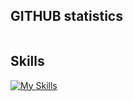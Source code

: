 ## GITHUB statistics
<img align="center" src="https://github-readme-stats.vercel.app/api?username=wildergd&include_all_commits=true&count_private=true&show_icons=true&line_height=20&title_color=2B5BBD&icon_color=1124BB&text_color=A1A1A1&bg_color=ffffff" alt="" />

## Skills
[![My Skills](https://skillicons.dev/icons?i=html,css,bootstrap,materialui,tailwind,styledcomponents,react,redux,nextjs,angular,express,nodejs,bash,c,cpp,php,py,js,ts,r,cypress,docker,github,linux,vscode,mongodb,mysql,postgres,gcp,firebase,flask,sklearn,supabase,symfony,vite,webpack,gatsby,yarn,apple)](https://skillicons.dev)
